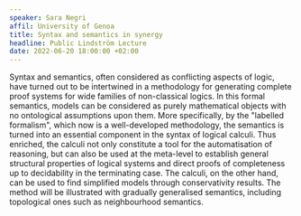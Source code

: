 ```yaml
---
speaker: Sara Negri
affil: University of Genoa
title: Syntax and semantics in synergy
headline: Public Lindström Lecture
date: 2022-06-20 18:00:00 +02:00
---
```


Syntax and semantics, often considered as conflicting aspects of logic, have turned out to be intertwined in a methodology for generating complete proof systems for wide families of non-classical logics.  In this formal semantics, models can be considered as purely mathematical objects with  no ontological assumptions upon them. More specifically, by the "labelled formalism", which now is a well-developed methodology, the semantics is turned into an essential component  in the syntax of logical calculi. Thus enriched, the calculi not only constitute a tool for the  automatisation of reasoning, but can also be used at the meta-level to establish general structural properties of logical systems and direct proofs of completeness up to decidability in the terminating case. The calculi, on the other hand, can be used to find simplified models through conservativity results. The method will be illustrated with  gradually generalised semantics, including topological ones such as neighbourhood semantics.
